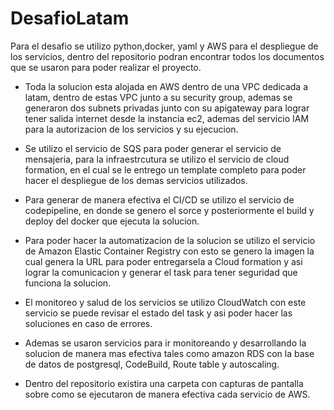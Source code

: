 # DesafioLatam

Para el desafio se utilizo python,docker, yaml y AWS para el despliegue de los servicios, dentro del repositorio podran encontrar todos los documentos que se usaron para poder realizar el proyecto.

- Toda la solucion esta alojada en AWS dentro de una VPC dedicada a latam, dentro de estas VPC junto a su security group, ademas se generaron dos subnets privadas junto con su apigateway para lograr tener salida internet desde la instancia ec2, ademas del servicio IAM para la autorizacion de los servicios y su ejecucion.

- Se utilizo el servicio de SQS para poder generar el servicio de mensajeria, para la infraestrcutura se utilizo el servicio de cloud formation, en el cual se le entrego un template completo para poder hacer el despliegue de los demas servicios utilizados.
  
- Para generar de manera efectiva el CI/CD se utilizo el servicio de codepipeline, en donde se genero el sorce y posteriormente el build y deploy del docker que ejecuta la solucion.
  
- Para poder hacer la automatizacion de la solucion se utilizo el servicio de Amazon Elastic Container Registry con esto se genero la imagen la cual genera la URL para poder entregarsela a Cloud formation y asi lograr la comunicacion y generar el task para tener seguridad que funciona la solucion.
  
- El monitoreo y salud de los servicios se utilizo CloudWatch con este servicio se puede revisar el estado del task y asi poder hacer las soluciones en caso de errores.

- Ademas se usaron servicios para ir monitoreando y desarrollando la solucion de manera mas efectiva tales como amazon RDS con la base de datos de postgresql, CodeBuild, Route table y autoscaling.

- Dentro del repositorio existira una carpeta con capturas de pantalla sobre como se ejecutaron de manera efectiva cada servicio de AWS.
